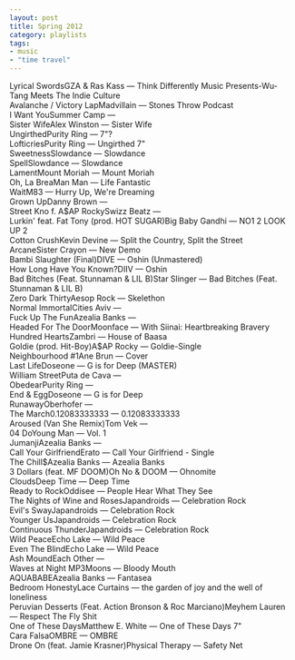 ```yaml
---
layout: post
title: Spring 2012
category: playlists
tags:
- music
- "time travel"
---
```

<div class="playlist"><div class="playlist-track"><span class="track-name">Lyrical Swords</span><span class="track-artist">GZA &amp; Ras Kass</span><span class="track-album"> — Think Differently Music Presents-Wu-Tang Meets The Indie Culture</span></div><div class="playlist-track"><span class="track-name">Avalanche / Victory Lap</span><span class="track-artist">Madvillain</span><span class="track-album"> — Stones Throw Podcast</span></div><div class="playlist-track"><span class="track-name">I Want You</span><span class="track-artist">Summer Camp</span><span class="track-album"> — </span></div><div class="playlist-track"><span class="track-name">Sister Wife</span><span class="track-artist">Alex Winston</span><span class="track-album"> — Sister Wife</span></div><div class="playlist-track"><span class="track-name">Ungirthed</span><span class="track-artist">Purity Ring</span><span class="track-album"> — 7"?</span></div><div class="playlist-track"><span class="track-name">Lofticries</span><span class="track-artist">Purity Ring</span><span class="track-album"> — Ungirthed 7"</span></div><div class="playlist-track"><span class="track-name">Sweetness</span><span class="track-artist">Slowdance</span><span class="track-album"> — Slowdance</span></div><div class="playlist-track"><span class="track-name">Spell</span><span class="track-artist">Slowdance</span><span class="track-album"> — Slowdance</span></div><div class="playlist-track"><span class="track-name">Lament</span><span class="track-artist">Mount Moriah</span><span class="track-album"> — Mount Moriah</span></div><div class="playlist-track"><span class="track-name">Oh, La Brea</span><span class="track-artist">Man Man</span><span class="track-album"> — Life Fantastic</span></div><div class="playlist-track"><span class="track-name">Wait</span><span class="track-artist">M83</span><span class="track-album"> — Hurry Up, We're Dreaming</span></div><div class="playlist-track"><span class="track-name">Grown Up</span><span class="track-artist">Danny Brown</span><span class="track-album"> — </span></div><div class="playlist-track"><span class="track-name">Street Kno f. A$AP Rocky</span><span class="track-artist">Swizz Beatz</span><span class="track-album"> — </span></div><div class="playlist-track"><span class="track-name">Lurkin' feat. Fat Tony (prod. HOT SUGAR)</span><span class="track-artist">Big Baby Gandhi</span><span class="track-album"> — NO1 2 LOOK UP 2</span></div><div class="playlist-track"><span class="track-name">Cotton Crush</span><span class="track-artist">Kevin Devine</span><span class="track-album"> — Split the Country, Split the Street</span></div><div class="playlist-track"><span class="track-name">Arcane</span><span class="track-artist">Sister Crayon</span><span class="track-album"> — New Demo</span></div><div class="playlist-track"><span class="track-name">Bambi Slaughter (Final)</span><span class="track-artist">DIVE</span><span class="track-album"> — Oshin (Unmastered)</span></div><div class="playlist-track"><span class="track-name">How Long Have You Known?</span><span class="track-artist">DIIV</span><span class="track-album"> — Oshin</span></div><div class="playlist-track"><span class="track-name">Bad Bitches (Feat. Stunnaman &amp; LIL B)</span><span class="track-artist">Star Slinger</span><span class="track-album"> — Bad Bitches (Feat. Stunnaman &amp; LIL B)</span></div><div class="playlist-track"><span class="track-name">Zero Dark Thirty</span><span class="track-artist">Aesop Rock</span><span class="track-album"> — Skelethon</span></div><div class="playlist-track"><span class="track-name">Normal Immortal</span><span class="track-artist">Cities Aviv</span><span class="track-album"> — </span></div><div class="playlist-track"><span class="track-name">Fuck Up The Fun</span><span class="track-artist">Azealia Banks</span><span class="track-album"> — </span></div><div class="playlist-track"><span class="track-name">Headed For The Door</span><span class="track-artist">Moonface</span><span class="track-album"> — With Siinai: Heartbreaking Bravery</span></div><div class="playlist-track"><span class="track-name">Hundred Hearts</span><span class="track-artist">Zambri</span><span class="track-album"> — House of Baasa</span></div><div class="playlist-track"><span class="track-name">Goldie (prod. Hit-Boy)</span><span class="track-artist">A$AP Rocky</span><span class="track-album"> — Goldie-Single</span></div><div class="playlist-track"><span class="track-name">Neighbourhood #1</span><span class="track-artist">Ane Brun</span><span class="track-album"> — Cover</span></div><div class="playlist-track"><span class="track-name">Last Life</span><span class="track-artist">Doseone</span><span class="track-album"> — G is for Deep (MASTER)</span></div><div class="playlist-track"><span class="track-name">William Street</span><span class="track-artist">Puta de Cava</span><span class="track-album"> — </span></div><div class="playlist-track"><span class="track-name">Obedear</span><span class="track-artist">Purity Ring</span><span class="track-album"> — </span></div><div class="playlist-track"><span class="track-name">End &amp; Egg</span><span class="track-artist">Doseone</span><span class="track-album"> — G is for Deep</span></div><div class="playlist-track"><span class="track-name">Runaway</span><span class="track-artist">Oberhofer</span><span class="track-album"> — </span></div><div class="playlist-track"><span class="track-name">The March</span><span class="track-artist">0.12083333333</span><span class="track-album"> — 0.12083333333</span></div><div class="playlist-track"><span class="track-name">Aroused (Van She Remix)</span><span class="track-artist">Tom Vek</span><span class="track-album"> — </span></div><div class="playlist-track"><span class="track-name">04 Do</span><span class="track-artist">Young Man</span><span class="track-album"> — Vol. 1</span></div><div class="playlist-track"><span class="track-name">Jumanji</span><span class="track-artist">Azealia Banks</span><span class="track-album"> — </span></div><div class="playlist-track"><span class="track-name">Call Your Girlfriend</span><span class="track-artist">Erato</span><span class="track-album"> — Call Your Girlfriend - Single</span></div><div class="playlist-track"><span class="track-name">The Chill$</span><span class="track-artist">Azealia Banks</span><span class="track-album"> — Azealia Banks</span></div><div class="playlist-track"><span class="track-name">3 Dollars (feat. MF DOOM)</span><span class="track-artist">Oh No &amp; DOOM</span><span class="track-album"> — Ohnomite</span></div><div class="playlist-track"><span class="track-name">Clouds</span><span class="track-artist">Deep Time</span><span class="track-album"> — Deep Time</span></div><div class="playlist-track"><span class="track-name">Ready to Rock</span><span class="track-artist">Oddisee</span><span class="track-album"> — People Hear What They See</span></div><div class="playlist-track"><span class="track-name">The Nights of Wine and Roses</span><span class="track-artist">Japandroids</span><span class="track-album"> — Celebration Rock</span></div><div class="playlist-track"><span class="track-name">Evil's Sway</span><span class="track-artist">Japandroids</span><span class="track-album"> — Celebration Rock</span></div><div class="playlist-track"><span class="track-name">Younger Us</span><span class="track-artist">Japandroids</span><span class="track-album"> — Celebration Rock</span></div><div class="playlist-track"><span class="track-name">Continuous Thunder</span><span class="track-artist">Japandroids</span><span class="track-album"> — Celebration Rock</span></div><div class="playlist-track"><span class="track-name">Wild Peace</span><span class="track-artist">Echo Lake</span><span class="track-album"> — Wild Peace</span></div><div class="playlist-track"><span class="track-name">Even The Blind</span><span class="track-artist">Echo Lake</span><span class="track-album"> — Wild Peace</span></div><div class="playlist-track"><span class="track-name">Ash Mound</span><span class="track-artist">Each Other</span><span class="track-album"> — </span></div><div class="playlist-track"><span class="track-name">Waves at Night MP3</span><span class="track-artist">Moons</span><span class="track-album"> — Bloody Mouth</span></div><div class="playlist-track"><span class="track-name">AQUABABE</span><span class="track-artist">Azealia Banks</span><span class="track-album"> — Fantasea</span></div><div class="playlist-track"><span class="track-name">Bedroom Honesty</span><span class="track-artist">Lace Curtains</span><span class="track-album"> — the garden of joy and the well of loneliness</span></div><div class="playlist-track"><span class="track-name">Peruvian Desserts (Feat. Action Bronson &amp; Roc Marciano)</span><span class="track-artist">Meyhem Lauren</span><span class="track-album"> — Respect The Fly Shit</span></div><div class="playlist-track"><span class="track-name">One of These Days</span><span class="track-artist">Matthew E. White</span><span class="track-album"> — One of These Days 7"</span></div><div class="playlist-track"><span class="track-name">Cara Falsa</span><span class="track-artist">OMBRE</span><span class="track-album"> — OMBRE</span></div><div class="playlist-track"><span class="track-name">Drone On (feat. Jamie Krasner)</span><span class="track-artist">Physical Therapy</span><span class="track-album"> — Safety Net</span></div></div>